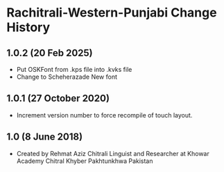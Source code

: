 Rachitrali-Western-Punjabi Change History
=========================================

1.0.2 (20 Feb 2025)
------------------
* Put OSKFont from .kps file into .kvks file
* Change to Scheherazade New font

1.0.1 (27 October 2020)
-----------------
* Increment version number to force recompile of touch layout.

1.0 (8 June 2018)
-----------------
* Created by Rehmat Aziz Chitrali Linguist and Researcher at Khowar Academy Chitral Khyber Pakhtunkhwa Pakistan
